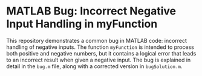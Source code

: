 # MATLAB Bug: Incorrect Negative Input Handling in myFunction

This repository demonstrates a common bug in MATLAB code: incorrect handling of negative inputs. The function `myFunction` is intended to process both positive and negative numbers, but it contains a logical error that leads to an incorrect result when given a negative input. The bug is explained in detail in the `bug.m` file, along with a corrected version in `bugSolution.m`. 